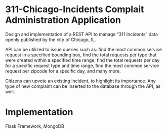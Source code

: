 # 311-Chicago-Incidents Complait Administration Application

Design and implementation of a REST API to manage “311 Incidents” data openly published by the city of Chicago, IL.

API can be utilized to issue queries such as: find the most common service request in a specified bounding box, find the total requests per type that were created within a specified time range, find the total requests per day for a specific request type and time range, find the most common service request per zipcode for a specific day, and many more.

Citizens can upvote an existing incident, to highlight its importance. Any type of new complaint can be inserted to the database through the API, as well. 

# Implementation

Flask Framework, MongoDB
